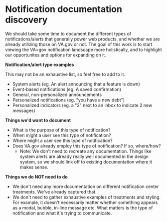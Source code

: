 # Notification documentation discovery

We should take some time to document the different types of notifications/alerts that generally power web products, and whether we are already utilizing those on VA.gov or not. The goal of this work is to start viewing the VA>gov notification landscape more holistically, and to highlight our opportunites and options for expanding on it.

**Notification/alert type examples**

This may not be an exhaustive list, so feel free to add to it.

- System alerts (eg. An alert announcing that a feature is down)
- Event-based notifications (eg. A saved confirmation)
- General, non-personalized announcements
- Personalized notifications (eg. "you have a new debt")
- Personalized indicators (eg. a "2" next to an inbox to indicate 2 new messages)

**Things we'd want to document**

- What is the purpose of this type of notification? 
- When might a user see this type of notification?
- Where might a user see this type of notification?
- Does VA.gov already employ this type of notification? If so, where/how?
  - Note: We don't need to recreate any documentation. Things like system alerts are already really well documented in the design system, so we should link off to existing documentation where it makes sense.

**Things we do NOT need to do**

- We don't need any more documentation on different notification center treatments. We've already captured that.
- We don't need to gather exhaustive examples of treatments and styling. For example, it doesn't necessarily matter whether something appears as a modal, bubble, in-line message etc. What matters is the type of notification and what it's trying to communicate.
